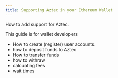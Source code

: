 ```yaml
---
title: Supporting Aztec in your Ethereum Wallet
---
```


How to add support for Aztec.

This guide is for wallet developers

- How to create (register) user accounts
- how to deposit funds to Aztec
- How to transfer funds
- how to withraw
- calcuating fees
- wait times
